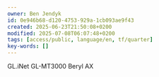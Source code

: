 ```yaml
---
owner: Ben Jendyk
id: 0e946b68-d120-4753-929a-1cb093ae9f43
created: 2025-06-23T21:50:08+0200
modified: 2025-07-08T06:07:48+0200
tags: [access/public, language/en, tf/quarter]
key-words: []
---
```


GL.iNet GL-MT3000 Beryl AX